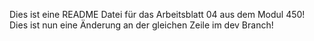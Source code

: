 Dies ist eine README Datei für das Arbeitsblatt 04 aus dem Modul 450!
Dies ist nun eine Änderung an der gleichen Zeile im dev Branch!